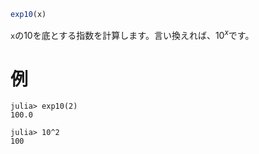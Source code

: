 ```julia
exp10(x)
```

`x`の10を底とする指数を計算します。言い換えれば、$10^x$です。

# 例

```jldoctest
julia> exp10(2)
100.0

julia> 10^2
100
```
